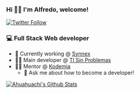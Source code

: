 ### Hi 👋🏽 I'm Alfredo, welcome!

[![Twitter Follow](https://img.shields.io/twitter/follow/Ahuahuachi?color=1DA1F2&label=%40Ahuahuachi&logo=twitter&style=for-the-badge)](https://twitter.com/Ahuahuachi)


### 💻 Full Stack Web developer

- 💼 Currently working @ [Synnex][synnex-website]
- 👨‍💻 Main developer @ [TI Sin Problemas][tisp-website]
- 👨‍🏫 Mentor @ [Kodemia][kodemia-website]
  - 💬 Ask me about how to become a developer!

[![Ahuahuachi's Github Stats](https://github-readme-stats.vercel.app/api?username=ahuahuachi&count_private=true&show_icons=true&theme=tokyonight)](https://github.com/anuraghazra/github-readme-stats)

<!-- Links -->

[tisp-website]: https://tisinproblemas.com
[synnex-website]: https://la.synnex.com/es_MX/
[kodemia-website]: https://kodemia.mx
